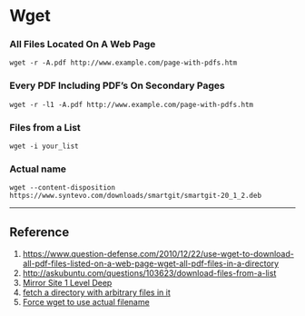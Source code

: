 # Wget

### All Files Located On A Web Page
```
wget -r -A.pdf http://www.example.com/page-with-pdfs.htm
```

### Every PDF Including PDF’s On Secondary Pages
```
wget -r -l1 -A.pdf http://www.example.com/page-with-pdfs.htm
```

### Files from a List
```
wget -i your_list
```

### Actual name
```
wget --content-disposition https://www.syntevo.com/downloads/smartgit/smartgit-20_1_2.deb
```

---
## Reference
1. https://www.question-defense.com/2010/12/22/use-wget-to-download-all-pdf-files-listed-on-a-web-page-wget-all-pdf-files-in-a-directory
1. http://askubuntu.com/questions/103623/download-files-from-a-list
1. [Mirror Site 1 Level Deep](https://superuser.com/questions/341960/how-do-you-use-wget-to-mirror-a-site-1-level-deep-recovering-js-css-resources)
1. [fetch a directory with arbitrary files in it](https://stackoverflow.com/questions/273743/using-wget-to-recursively-fetch-a-directory-with-arbitrary-files-in-it)
1. [Force wget to use actual filename](https://askubuntu.com/questions/77711/force-wget-to-use-actual-filename)
